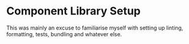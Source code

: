 # Component Library Setup

This was mainly an excuse to familiarise myself with setting up linting, formatting, tests, bundling and whatever else.

